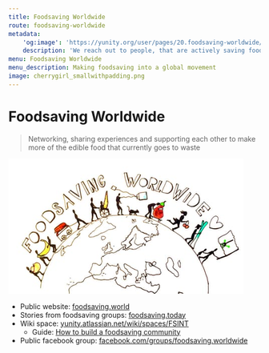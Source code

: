 ```yaml
---
title: Foodsaving Worldwide
route: foodsaving-worldwide
metadata:
    'og:image': 'https://yunity.org/user/pages/20.foodsaving-worldwide/cherrygirl_smallwithpadding.png'
    description: 'We reach out to people, that are actively saving food and aim to create a tightly-knit global movement of foodsavers'
menu: Foodsaving Worldwide
menu_description: Making foodsaving into a global movement
image: cherrygirl_smallwithpadding.png
---
```


# Foodsaving Worldwide

> Networking, sharing experiences and supporting each other to make more of the edible food that currently goes to waste

![](fsww_tinyppl.jpg)

* Public website: [foodsaving.world](https://foodsaving.world?target=_blank)
* Stories from foodsaving groups: [foodsaving.today](https://foodsaving.today/en?target=_blank)
* Wiki space: [yunity.atlassian.net/wiki/spaces/FSINT](https://yunity.atlassian.net/wiki/spaces/FSINT?target=_blank)
  * Guide: [How to build a foodsaving community](https://yunity.atlassian.net/wiki/display/FSINT/How+to+build+a+foodsaving+community)
* Public facebook group: [facebook.com/groups/foodsaving.worldwide](https://www.facebook.com/groups/foodsaving.worldwide/?target=_blank)
